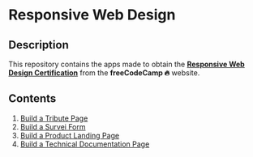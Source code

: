 # Responsive Web Design

## Description

This repository contains the apps made to obtain the **[Responsive Web Design Certification](https://www.freecodecamp.org/certification/gpm22/responsive-web-design)** from the **freeCodeCamp :fire:** website.

## Contents

1. [Build a Tribute Page](https://codepen.io/gpm22/full/jOBGpLo)
2. [Build a Survei Form](https://codepen.io/gpm22/full/xxqXJeL)
3. [Build a Product Landing Page](https://codepen.io/gpm22/full/rNyGodY)
4. [Build a Technical Documentation Page](https://codepen.io/gpm22/full/jOLzqXw)


